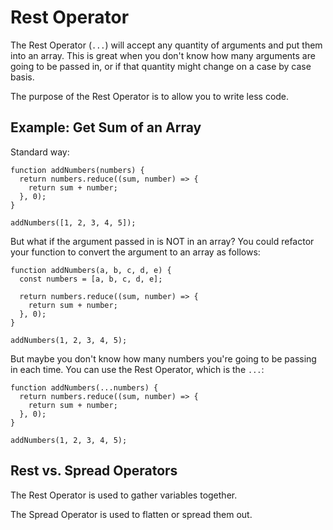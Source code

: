 # Rest Operator

The Rest Operator (`...`) will accept any quantity of arguments and put them into an array. This is great when you don't know how many arguments are going to be passed in, or if that quantity might change on a case by case basis.

The purpose of the Rest Operator is to allow you to write less code.

## Example: Get Sum of an Array

Standard way:

```
function addNumbers(numbers) {
  return numbers.reduce((sum, number) => {
    return sum + number;
  }, 0);
}

addNumbers([1, 2, 3, 4, 5]);
```

But what if the argument passed in is NOT in an array? You could refactor your function to convert the argument to an array as follows:

```
function addNumbers(a, b, c, d, e) {
  const numbers = [a, b, c, d, e];

  return numbers.reduce((sum, number) => {
    return sum + number;
  }, 0);
}

addNumbers(1, 2, 3, 4, 5);
```

But maybe you don't know how many numbers you're going to be passing in each time. You can use the Rest Operator, which is the `...`:

```
function addNumbers(...numbers) {
  return numbers.reduce((sum, number) => {
    return sum + number;
  }, 0);
}

addNumbers(1, 2, 3, 4, 5);
```

## Rest vs. Spread Operators

The Rest Operator is used to gather variables together.

The Spread Operator is used to flatten or spread them out.